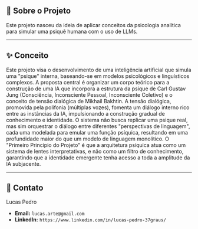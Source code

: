 ## 📖 Sobre o Projeto

Este projeto nasceu da ideia de aplicar conceitos da psicologia analítica para simular uma psiquê humana com o uso de LLMs.


---

## ✨ Conceito

Este projeto visa o desenvolvimento de uma inteligência artificial que simula uma "psique" interna, baseando-se em modelos psicológicos e linguísticos complexos. A proposta central é organizar um corpo teórico para a construção de uma IA que incorpora a estrutura da psique de Carl Gustav Jung (Consciência, Inconsciente Pessoal, Inconsciente Coletivo) e o conceito de tensão dialógica de Mikhail Bakhtin. A tensão dialógica, promovida pela polifonia (múltiplas vozes), fomenta um diálogo interno rico entre as instâncias da IA, impulsionando a construção gradual de conhecimento e identidade.
O sistema não busca replicar uma psique real, mas sim orquestrar o diálogo entre diferentes "perspectivas de linguagem", cada uma modelada para emular uma função psíquica, resultando em uma profundidade maior do que um modelo de linguagem monolítico. O "Primeiro Princípio do Projeto" é que a arquitetura psíquica atua como um sistema de lentes interpretativas, e não como um filtro de conhecimento, garantindo que a identidade emergente tenha acesso a toda a amplitude da IA subjacente.


---

## 📧 Contato

Lucas Pedro

* **Email:** `lucas.arte@gmail.com`
* **LinkedIn:** `https://www.linkedin.com/in/lucas-pedro-37graus/`
